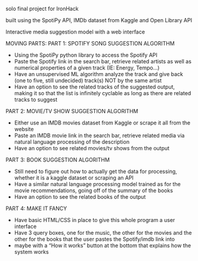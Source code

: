 solo final project for IronHack

built using the SpotiPy API, IMDb dataset from Kaggle and Open Library API

Interactive media suggestion model with a web interface

MOVING PARTS:
PART 1: SPOTIFY SONG SUGGESTION ALGORITHM
- Using the SpotiPy python library to access the Spotify API
- Paste the Spotify link in the search bar, retrieve related artists as well as numerical properties of a given track (IE: Energy, Tempo…)
- Have an unsupervised ML algorithm analyze the track and give back (one to five, still undecided) track(s) NOT by the same artist
- Have an option to see the related tracks of the suggested output, making it so that the list is infinitely cyclable as long as there are related tracks to suggest

PART 2: MOVIE/TV SHOW SUGGESTION ALGORITHM
- Either use an IMDB movies dataset from Kaggle or scrape it all from the website 
- Paste an IMDB movie link in the search bar, retrieve related media via natural language processing of the description
- Have an option to see related movies/tv shows from the output
  
PART 3: BOOK SUGGESTION ALGORITHM
- Still need to figure out how to actually get the data for processing, whether it is a kaggle dataset or scraping an API 
- Have a similar natural language processing model trained as for the movie recommendations, going off of the summary of the books
- Have an option to see the related books of the output

PART 4: MAKE IT FANCY
- Have basic HTML/CSS in place to give this whole program a user interface
- Have 3 query boxes, one for the music, the other for the movies and the other for the books that the user pastes the Spotify/imdb link into
- maybe with a “How it works” button at the bottom that explains how the system works
